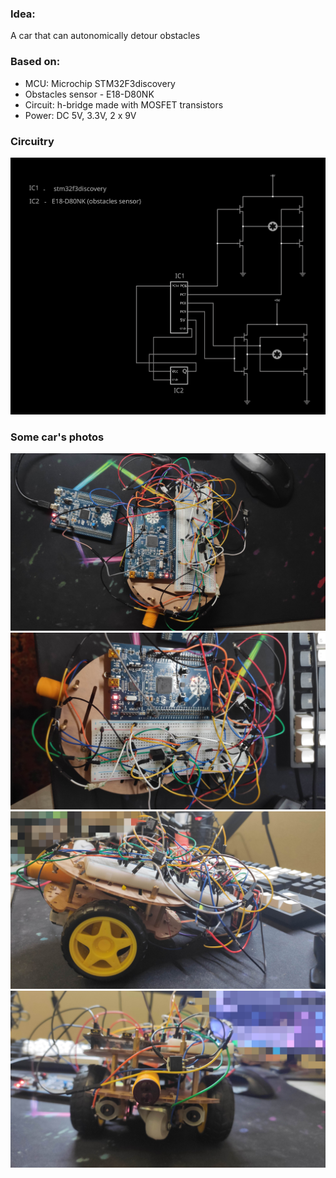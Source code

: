 ### Idea:
A car that can autonomically detour obstacles

### Based on:
* MCU: Microchip STM32F3discovery
* Obstacles sensor - E18-D80NK
* Circuit: h-bridge made with MOSFET transistors
* Power: DC 5V, 3.3V, 2 x 9V

### Circuitry
![](hardware/circuit.svg)

### Some car's photos
![](photos/IMG_20230702_211209.jpg)
![](photos/IMG_20230702_211222.jpg)
![](photos/IMG_20230702_215655.jpg)
![](photos/IMG_20230702_215740.jpg)
